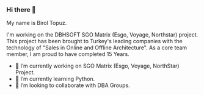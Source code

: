 ### Hi there 👋
My name is Birol Topuz. 

I'm working on the DBHSOFT SGO Matrix (Esgo, Voyage, Northstar) project. This project has been brought to Turkey's leading companies with the technology of "Sales in Online and Offline Architecture". As a core team member, I am proud to have completed 15 Years.

- 🔭 I’m currently working on SGO Matrix (Esgo, Voyage, NorthStar) Project.
- 🌱 I’m currently learning Python.
- 👯 I’m looking to collaborate with DBA Groups.

<!--
**biroltopuz/biroltopuz** is a ✨ _special_ ✨ repository because its `README.md` (this file) appears on your GitHub profile.

Here are some ideas to get you started:

- 🔭 I’m currently working on SGO Matrix (Esgo, Voyage, NorthStar) Project.
- 🌱 I’m currently learning Python
- 👯 I’m looking to collaborate on ...
- 🤔 I’m looking for help with ...
- 💬 Ask me about ...
- 📫 How to reach me: ...
- 😄 Pronouns: ...
- ⚡ Fun fact: ...
-->
